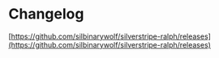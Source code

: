 # Changelog

[https://github.com/silbinarywolf/silverstripe-ralph/releases](https://github.com/silbinarywolf/silverstripe-ralph/releases)
